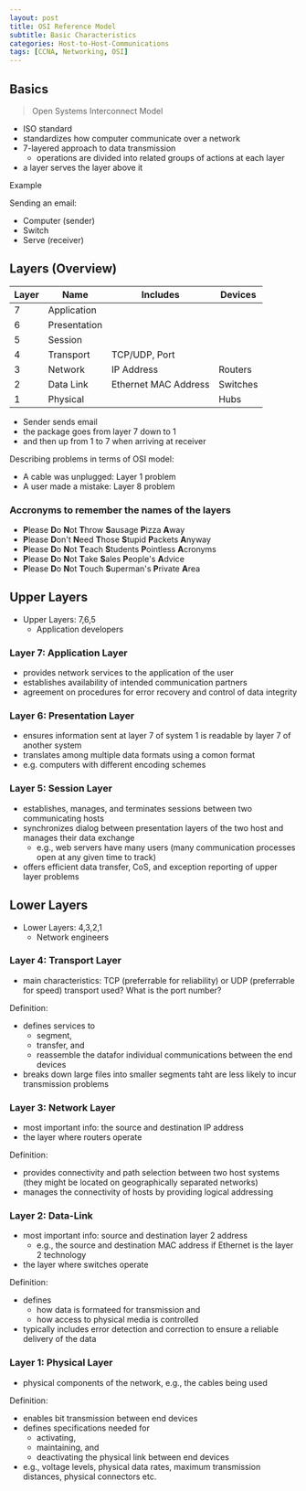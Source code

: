 ```yaml
--- 
layout: post 
title: OSI Reference Model
subtitle: Basic Characteristics
categories: Host-to-Host-Communications
tags: [CCNA, Networking, OSI]
---
```


## Basics

> Open Systems Interconnect Model

- ISO standard
- standardizes how computer communicate over a network
- 7-layered approach to data transmission
    - operations are divided into related groups of actions at each layer
- a layer serves the layer above it

Example

Sending an email:

- Computer (sender)
- Switch
- Serve (receiver)

## Layers (Overview)

| Layer | Name | Includes | Devices |
| --- | --- | --- | --- |
| 7 | Application |  |  |
| 6 | Presentation |  |  |
| 5 | Session |  |  |
| 4 | Transport | TCP/UDP, Port |  |
| 3 | Network | IP Address | Routers |
| 2 | Data Link | Ethernet MAC Address | Switches |
| 1 | Physical |  | Hubs |

- Sender sends email
- the package goes from layer 7 down to 1
- and then up from 1 to 7 when arriving at receiver

Describing problems in terms of OSI model:

- A cable was unplugged: Layer 1 problem
- A user made a mistake: Layer 8 problem

### Accronyms to remember the names of the layers

- **P**lease **D**o **N**ot **T**hrow **S**ausage **P**izza **A**way
- **P**lease **D**on't **N**eed **T**hose **S**tupid **P**ackets **A**nyway
- **P**lease **D**o **N**ot **T**each **S**tudents **P**ointless **A**cronyms
- **P**lease **D**o **N**ot **T**ake **S**ales **P**eople's **A**dvice
- **P**lease **D**o **N**ot **T**ouch **S**uperman's **P**rivate **A**rea

## Upper Layers

- Upper Layers: 7,6,5
    - Application developers

### Layer 7: Application Layer

- provides network services to the application of the user
- establishes availability of intended communication partners
- agreement on procedures for error recovery and control of data integrity

### Layer 6: Presentation Layer

- ensures information sent at layer 7 of system 1 is readable by layer 7 of another system
- translates among multiple data formats using a comon format
- e.g. computers with different encoding schemes

### Layer 5: Session Layer

- establishes, manages, and terminates sessions between two communicating hosts
- synchronizes dialog between presentation layers of the two host and manages their data exchange
    - e.g., web servers have many users (many communication processes open at any given time to track)
- offers efficient data transfer, CoS, and exception reporting of upper layer problems

## Lower Layers

- Lower Layers: 4,3,2,1
    - Network engineers

### Layer 4: Transport Layer

- main characteristics: TCP (preferrable for reliability) or UDP (preferrable for speed) transport used? What is the port number?

Definition:
- defines services to
    - segment,
    - transfer, and
    - reassemble the datafor individual communications between the end devices
- breaks down large files into smaller segments taht are less likely to incur transmission problems

### Layer 3: Network Layer

- most important info: the source and destination IP address
- the layer where routers operate

Definition:
- provides connectivity and path selection between two host systems (they might be located on geographically separated networks)
- manages the connectivity of hosts by providing logical addressing

### Layer 2: Data-Link

- most important info: source and destination layer 2 address
    - e.g., the source and destination MAC address if Ethernet is the layer 2 technology
- the layer where switches operate

Definition:
- defines
    - how data is formateed for transmission and
    - how access to physical media is controlled
- typically includes error detection and correction to ensure a reliable delivery of the data

### Layer 1: Physical Layer

- physical components of the network, e.g., the cables being used

Definition:
- enables bit transmission between end devices
- defines specifications needed for 
    - activating, 
    - maintaining, and 
    - deactivating the physical link between end devices
- e.g., voltage levels, physical data rates, maximum transmission distances, physical connectors etc.
